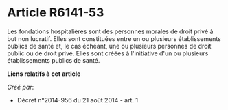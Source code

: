 # Article R6141-53

Les fondations hospitalières sont des personnes morales de droit privé à but non  lucratif. Elles sont constituées entre un
ou plusieurs établissements publics de  santé et, le cas échéant, une ou plusieurs personnes de droit public ou de droit
privé. Elles sont créées à l'initiative d'un ou plusieurs établissements publics  de santé.

**Liens relatifs à cet article**

_Créé par_:

  - Décret n°2014-956 du 21 août 2014 - art. 1
